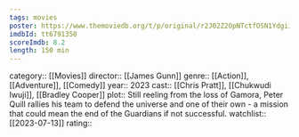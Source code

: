 ```yaml
---
tags: movies
poster: https://www.themoviedb.org/t/p/original/r2J02Z2OpNTctfOSN1Ydgii51I3.jpg
imdbId: tt6791350
scoreImdb: 8.2
length: 150 min
---
```


category:: [[Movies]]
director:: [[James Gunn]]
genre:: [[Action]], [[Adventure]], [[Comedy]]
year:: 2023
cast:: [[Chris Pratt]], [[Chukwudi Iwuji]], [[Bradley Cooper]]
plot:: Still reeling from the loss of Gamora, Peter Quill rallies his team to defend the universe and one of their own - a mission that could mean the end of the Guardians if not successful.
watchlist:: [[2023-07-13]]
rating::
